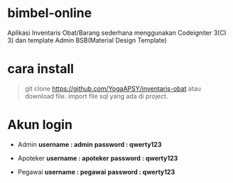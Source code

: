 # bimbel-online
Aplikasi Inventaris Obat/Barang sederhana menggunakan Codeigniter 3(CI 3) dan template Admin BSB(Material Design Template)

# cara install
> git clone https://github.com/YogaAPSY/inventaris-obat atau download file.
> import file sql yang ada di project.

# Akun login
- Admin
**username : admin**
**password : qwerty123**

- Apoteker
**username : apoteker**
**password : qwerty123**

- Pegawai
**username : pegawai**
**password : qwerty123**
